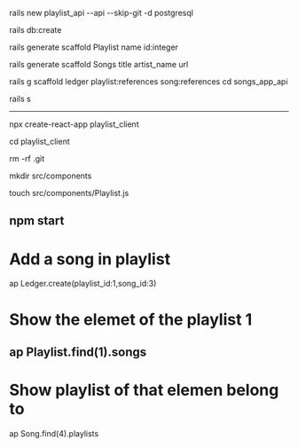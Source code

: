 rails new playlist_api --api --skip-git -d postgresql 


rails db:create


rails generate scaffold Playlist name id:integer 

rails generate scaffold Songs title artist_name url

rails g scaffold ledger playlist:references song:references 
cd songs_app_api

rails s

--------------------------------------------------------------------
npx create-react-app playlist_client

cd playlist_client

rm -rf .git

mkdir src/components

touch src/components/Playlist.js

npm start
---------------------------------------------------------------------

# Add a song in playlist
ap Ledger.create(playlist_id:1,song_id:3)

# Show the elemet of the playlist 1
ap Playlist.find(1).songs
---------------------------------------------------------------------
# Show playlist of that elemen belong to  

ap Song.find(4).playlists